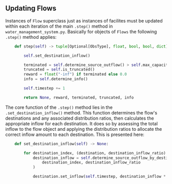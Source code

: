 ## Updating Flows
<!-- start updating flows-->
Instances of `Flow` superclass just as instances of facilites must be updated within each iteration of the main `.step()` method in `water_management_system.py`. Basically for objects of `Flows` the following `.step()` method applies:

```python
    def step(self) -> tuple[Optional[ObsType], float, bool, bool, dict]:

        self.set_destination_inflow()

        terminated = self.determine_source_outflow() > self.max_capacity
        truncated = self.is_truncated()
        reward = float("-inf") if terminated else 0.0 
        info = self.determine_info()

        self.timestep += 1

        return None, reward, terminated, truncated, info
```
The core function of the `.step()` method lies in the `.set_destination_inflow()` method. This function determines the flow's destinations and any associated distribution ratios, then calculates the appropriate inflow for each destination. It does so by assessing the total inflow to the flow object and applying the distribution ratios to allocate the correct inflow amount to each destination. This is presented here:

```python
    def set_destination_inflow(self) -> None:

        for destination_index, (destination, destination_inflow_ratio) in enumerate(self.destinations.items()):
            destination_inflow = self.determine_source_outflow_by_destination(
                destination_index, destination_inflow_ratio
            )

            destination.set_inflow(self.timestep, destination_inflow * (1.0 - self.evaporation_rate))
```
<!-- end updating flows-->
